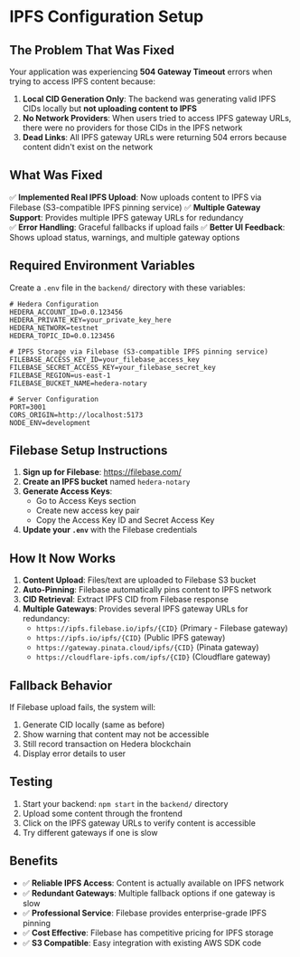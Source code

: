 # IPFS Configuration Setup

## The Problem That Was Fixed

Your application was experiencing **504 Gateway Timeout** errors when trying to access IPFS content because:

1. **Local CID Generation Only**: The backend was generating valid IPFS CIDs locally but **not uploading content to IPFS**
2. **No Network Providers**: When users tried to access IPFS gateway URLs, there were no providers for those CIDs in the IPFS network
3. **Dead Links**: All IPFS gateway URLs were returning 504 errors because content didn't exist on the network

## What Was Fixed

✅ **Implemented Real IPFS Upload**: Now uploads content to IPFS via Filebase (S3-compatible IPFS pinning service)
✅ **Multiple Gateway Support**: Provides multiple IPFS gateway URLs for redundancy  
✅ **Error Handling**: Graceful fallbacks if upload fails
✅ **Better UI Feedback**: Shows upload status, warnings, and multiple gateway options

## Required Environment Variables

Create a `.env` file in the `backend/` directory with these variables:

```env
# Hedera Configuration
HEDERA_ACCOUNT_ID=0.0.123456
HEDERA_PRIVATE_KEY=your_private_key_here
HEDERA_NETWORK=testnet
HEDERA_TOPIC_ID=0.0.123456

# IPFS Storage via Filebase (S3-compatible IPFS pinning service)
FILEBASE_ACCESS_KEY_ID=your_filebase_access_key
FILEBASE_SECRET_ACCESS_KEY=your_filebase_secret_key
FILEBASE_REGION=us-east-1
FILEBASE_BUCKET_NAME=hedera-notary

# Server Configuration
PORT=3001
CORS_ORIGIN=http://localhost:5173
NODE_ENV=development
```

## Filebase Setup Instructions

1. **Sign up for Filebase**: https://filebase.com/
2. **Create an IPFS bucket** named `hedera-notary`
3. **Generate Access Keys**:
   - Go to Access Keys section
   - Create new access key pair
   - Copy the Access Key ID and Secret Access Key
4. **Update your `.env`** with the Filebase credentials

## How It Now Works

1. **Content Upload**: Files/text are uploaded to Filebase S3 bucket
2. **Auto-Pinning**: Filebase automatically pins content to IPFS network
3. **CID Retrieval**: Extract IPFS CID from Filebase response
4. **Multiple Gateways**: Provides several IPFS gateway URLs for redundancy:
   - `https://ipfs.filebase.io/ipfs/{CID}` (Primary - Filebase gateway)
   - `https://ipfs.io/ipfs/{CID}` (Public IPFS gateway)
   - `https://gateway.pinata.cloud/ipfs/{CID}` (Pinata gateway)
   - `https://cloudflare-ipfs.com/ipfs/{CID}` (Cloudflare gateway)

## Fallback Behavior

If Filebase upload fails, the system will:
1. Generate CID locally (same as before)
2. Show warning that content may not be accessible
3. Still record transaction on Hedera blockchain
4. Display error details to user

## Testing

1. Start your backend: `npm start` in the `backend/` directory
2. Upload some content through the frontend
3. Click on the IPFS gateway URLs to verify content is accessible
4. Try different gateways if one is slow

## Benefits

- ✅ **Reliable IPFS Access**: Content is actually available on IPFS network
- ✅ **Redundant Gateways**: Multiple fallback options if one gateway is slow
- ✅ **Professional Service**: Filebase provides enterprise-grade IPFS pinning
- ✅ **Cost Effective**: Filebase has competitive pricing for IPFS storage
- ✅ **S3 Compatible**: Easy integration with existing AWS SDK code
